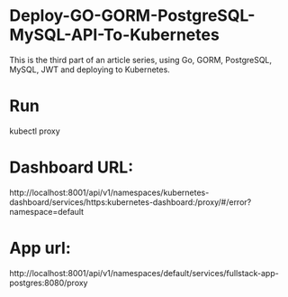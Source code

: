 # Deploy-GO-GORM-PostgreSQL-MySQL-API-To-Kubernetes
This is the third part of an article series, using Go, GORM, PostgreSQL, MySQL, JWT and deploying to Kubernetes.

# Run
kubectl proxy

# Dashboard URL:
http://localhost:8001/api/v1/namespaces/kubernetes-dashboard/services/https:kubernetes-dashboard:/proxy/#/error?namespace=default

# App url:
http://localhost:8001/api/v1/namespaces/default/services/fullstack-app-postgres:8080/proxy